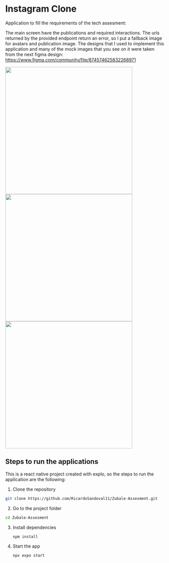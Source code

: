 # Instagram Clone

Application to fill the requirements of the tech assesment:

The main screen have the publications and required interactions. The urls returned by the provided endpoint return an error, so I put a fallback image for avatars and publication image. The designs that I used to implement this application and many of the mock images that you see on it were taken from the next figma design: https://www.figma.com/community/file/874574625832268971

<img src="https://github.com/user-attachments/assets/1bb99068-84c2-4e9c-a021-b9190b952439" width="400"/>

<img src="https://github.com/user-attachments/assets/dad88bfb-206c-426e-8362-a7b754ee515c" width="400"/>

<img src="https://github.com/user-attachments/assets/d8bac4cd-4664-4b49-8534-c634eea67434" width="400"/>


## Steps to run the applications

This is a react native project created with explo, so the steps to run the application are the following:

1. Clone the repository

```bash
git clone https://github.com/RicardoSandoval11/Zubale-Assesment.git
```

2. Go to the project folder
```bash
cd Zubale-Assesment
```

3. Install dependencies

   ```bash
   npm install
   ```

4. Start the app

   ```bash
   npx expo start
   ```
